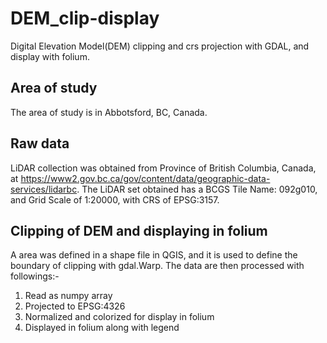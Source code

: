 # DEM_clip-display
Digital Elevation Model(DEM) clipping and crs projection with GDAL, and display with folium.

## Area of study
The area of study is in Abbotsford, BC, Canada.

## Raw data
LiDAR collection was obtained from Province of British Columbia, Canada, at https://www2.gov.bc.ca/gov/content/data/geographic-data-services/lidarbc. The LiDAR set obtained has a BCGS Tile Name: 092g010, and Grid Scale of 1:20000, with CRS of EPSG:3157.

## Clipping of DEM and displaying in folium
A area was defined in a shape file in QGIS, and it is used to define the boundary of clipping with gdal.Warp. 
The data are then processed with followings:-
1. Read as numpy array 
2. Projected to EPSG:4326
3. Normalized and colorized for display in folium
4. Displayed in folium along with legend

